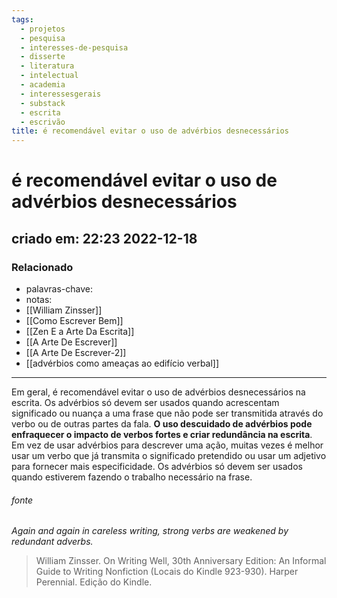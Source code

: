 ```yaml
---
tags:
  - projetos
  - pesquisa
  - interesses-de-pesquisa
  - disserte
  - literatura
  - intelectual
  - academia
  - interessesgerais
  - substack
  - escrita
  - escrivão
title: é recomendável evitar o uso de advérbios desnecessários
---
```

# é recomendável evitar o uso de advérbios desnecessários
## criado em: 22:23 2022-12-18

### Relacionado
- palavras-chave: 
- notas: 
- [[William Zinsser]]
- [[Como Escrever Bem]]
- [[Zen E a Arte Da Escrita]]
- [[A Arte De Escrever]]
- [[A Arte De Escrever-2]]
- [[advérbios como ameaças ao edifício verbal]]
---
 Em geral, é recomendável evitar o uso de advérbios desnecessários na escrita. Os advérbios só devem ser usados quando acrescentam significado ou nuança a uma frase que não pode ser transmitida através do verbo ou de outras partes da fala. **O uso descuidado de advérbios pode enfraquecer o impacto de verbos fortes e criar redundância na escrita**. Em vez de usar advérbios para descrever uma ação, muitas vezes é melhor usar um verbo que já transmita o significado pretendido ou usar um adjetivo para fornecer mais especificidade. Os advérbios só devem ser usados quando estiverem fazendo o trabalho necessário na frase.

###### fonte
 *Again and again in careless writing, strong verbs are weakened by redundant adverbs.*

>William Zinsser. On Writing Well, 30th Anniversary Edition: An Informal Guide to Writing Nonfiction (Locais do Kindle 923-930). Harper Perennial. Edição do Kindle. 